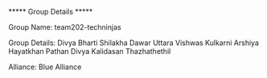***** Group Details *****

Group Name:
team202-techninjas

Group Details:
Divya Bharti
Shilakha Dawar
Uttara Vishwas Kulkarni
Arshiya Hayatkhan Pathan
Divya Kalidasan Thazhathethil

Alliance:
Blue Alliance

